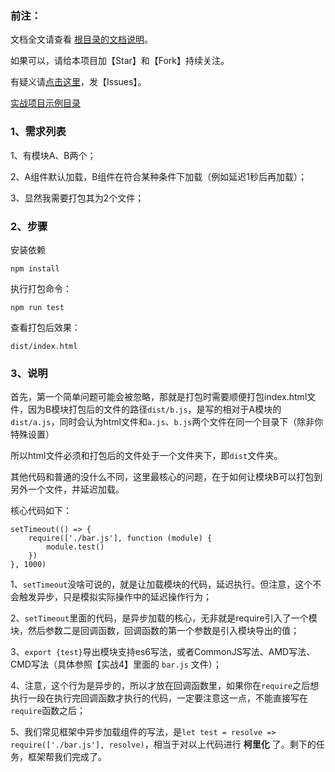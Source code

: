 <h3>前注：</h3>

文档全文请查看 [根目录的文档说明](https://github.com/qq20004604/webpack-study)。

如果可以，请给本项目加【Star】和【Fork】持续关注。

有疑义请[点击这里](https://github.com/qq20004604/webpack-study/issues)，发【Issues】。

[实战项目示例目录](https://github.com/qq20004604/webpack-study/tree/master/%E3%80%90%E5%AE%9E%E6%88%98%EF%BC%94%E3%80%91%E6%89%93%E5%8C%85%E5%B8%A6%E5%BC%82%E6%AD%A5%E5%8A%A0%E8%BD%BD%E5%8A%9F%E8%83%BD%E7%9A%84%E6%A8%A1%E5%9D%97)


<h3>1、需求列表</h3>

1、有模块A、B两个；

2、A组件默认加载，B组件在符合某种条件下加载（例如延迟1秒后再加载）；

3、显然我需要打包其为2个文件；

<h3>2、步骤</h3>

安装依赖

```
npm install
```

执行打包命令：

```
npm run test
```

查看打包后效果：

```
dist/index.html
```

<h3>3、说明</h3>

首先，第一个简单问题可能会被忽略，那就是打包时需要顺便打包index.html文件，因为B模块打包后的文件的路径``dist/b.js``，是写的相对于A模块的``dist/a.js``，同时会认为html文件和``a.js``、``b.js``两个文件在同一个目录下（除非你特殊设置）

所以html文件必须和打包后的文件处于一个文件夹下，即``dist``文件夹。

其他代码和普通的没什么不同，这里最核心的问题，在于如何让模块B可以打包到另外一个文件，并延迟加载。

核心代码如下：

```
setTimeout(() => {
	require(['./bar.js'], function (module) {
	    module.test()
	})
}, 1000)
```

1、``setTimeout``没啥可说的，就是让加载模块的代码，延迟执行。但注意，这个不会触发异步，只是模拟实际操作中的延迟操作行为；

2、``setTimeout``里面的代码，是异步加载的核心，无非就是require引入了一个模块，然后参数二是回调函数，回调函数的第一个参数是引入模块导出的值；

3、``export {test}``导出模块支持es6写法，或者CommonJS写法、AMD写法、CMD写法（具体参照【实战4】里面的 ``bar.js`` 文件）；

4、注意，这个行为是异步的，所以才放在回调函数里，如果你在``require``之后想执行一段在执行完回调函数才执行的代码，一定要注意这一点，不能直接写在``require``函数之后；

5、我们常见框架中异步加载组件的写法，是``let test = resolve => require(['./bar.js'], resolve)``，相当于对以上代码进行 <b>柯里化</b> 了。剩下的任务，框架帮我们完成了。

